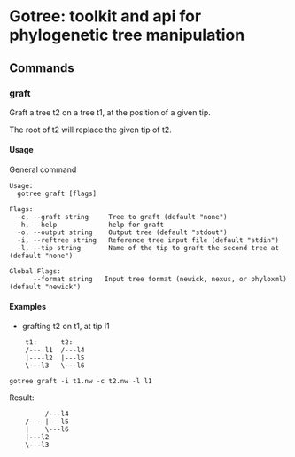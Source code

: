 # Gotree: toolkit and api for phylogenetic tree manipulation

## Commands

### graft
Graft a tree t2 on a tree t1, at the position of a given tip.

The root of t2 will replace the given tip of t2.

#### Usage

General command
```
Usage:
  gotree graft [flags]

Flags:
  -c, --graft string     Tree to graft (default "none")
  -h, --help             help for graft
  -o, --output string    Output tree (default "stdout")
  -i, --reftree string   Reference tree input file (default "stdin")
  -l, --tip string       Name of the tip to graft the second tree at (default "none")

Global Flags:
      --format string   Input tree format (newick, nexus, or phyloxml) (default "newick")
```

#### Examples

* grafting t2 on t1, at tip l1

```
	t1:      t2:
	/--- l1  /---l4
	|----l2  |---l5
	\---l3   \---l6
```

```
gotree graft -i t1.nw -c t2.nw -l l1
```

Result:
```
	     /---l4
	/--- |---l5
	|    \---l6
	|---l2
	\---l3
```

